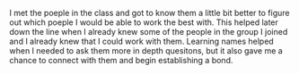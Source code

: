 I met the poeple in the class and got to know them a little bit better to figure out which poeple I would be able to work the best with. This helped later down the line when I already knew some of the people in the group I joined and I already knew that I could work with them. Learning names helped when I needed to ask them more in depth quesitons, but it also gave me a chance to connect with them and begin establishing a bond.
